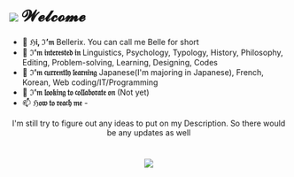 
# <img src="https://im3.ezgif.com/tmp/ezgif-3-9971eb2fa0dc.gif"> 𝓦𝓮𝓵𝓬𝓸𝓶𝓮
- 👋 **ℌ𝔦, ℑ’𝔪** Bellerix. You can call me Belle for short
- 👀 **ℑ’𝔪 𝔦𝔫𝔱𝔢𝔯𝔢𝔰𝔱𝔢𝔡 𝔦𝔫** Linguistics, Psychology, Typology, History, Philosophy, Editing, Problem-solving, Learning, Designing, Codes
- 🌱 **ℑ’𝔪 𝔠𝔲𝔯𝔯𝔢𝔫𝔱𝔩𝔶 𝔩𝔢𝔞𝔯𝔫𝔦𝔫𝔤** Japanese(I'm majoring in Japanese), French, Korean, Web coding/IT/Programming
- 💞️ **ℑ’𝔪 𝔩𝔬𝔬𝔨𝔦𝔫𝔤 𝔱𝔬 𝔠𝔬𝔩𝔩𝔞𝔟𝔬𝔯𝔞𝔱𝔢 𝔬𝔫** (Not yet)
- 📫 **ℌ𝔬𝔴 𝔱𝔬 𝔯𝔢𝔞𝔠𝔥 𝔪𝔢** -

<p align="center">
  I'm still try to figure out any ideas to put on my Description. So there would be any updates as well
  
#
<p align="center"> <img src="https://im3.ezgif.com/tmp/ezgif-3-b53da5b94371.gif">
<!---
beatriccian/beatriccian is a ✨ special ✨ repository because its `README.md` (this file) appears on your GitHub profile.
You can click the Preview link to take a look at your changes.
--->
